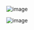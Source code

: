 ![image](https://github.com/user-attachments/assets/274cd8c4-6701-43bf-93e3-f3297e01f9a2)

![image](https://github.com/user-attachments/assets/f9f6f5e5-1561-4303-96e9-b14fb6d7808e)
